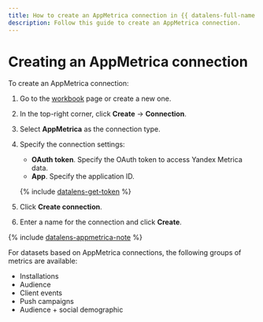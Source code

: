 ```yaml
---
title: How to create an AppMetrica connection in {{ datalens-full-name }}
description: Follow this guide to create an AppMetrica connection.
---
```


# Creating an AppMetrica connection

To create an AppMetrica connection:



1. Go to the [workbook](../../workbooks-collections/index.md) page or create a new one.
1. In the top-right corner, click **Create** → **Connection**.
1. Select **AppMetrica** as the connection type.
1. Specify the connection settings:
   * **OAuth token**. Specify the OAuth token to access Yandex Metrica data.
   * **App**. Specify the application ID.

   {% include [datalens-get-token](../../../_includes/datalens/datalens-change-account-note.md) %}

1. Click **Create connection**.
1. Enter a name for the connection and click **Create**.

{% include [datalens-appmetrica-note](../../../_includes/datalens/datalens-appmetrica-note.md) %}

For datasets based on AppMetrica connections, the following groups of metrics are available:

- Installations
- Audience
- Client events
- Push campaigns
- Audience + social demographic 


